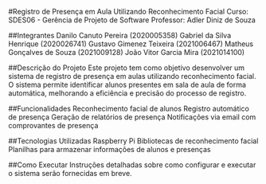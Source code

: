 #Registro de Presença em Aula Utilizando Reconhecimento Facial
Curso: SDES06 - Gerência de Projeto de Software
Professor: Adler Diniz de Souza

##Integrantes
Danilo Canuto Pereira (2020005358)
Gabriel da Silva Henrique (2020026741)
Gustavo Gimenez Teixeira (2021006467)
Matheus Gonçalves de Souza (2021009128)
João Vitor Garcia Mira (2021014100)

##Descrição do Projeto
Este projeto tem como objetivo desenvolver um sistema de registro de presença em aulas utilizando reconhecimento facial. O sistema permite identificar alunos presentes em sala de aula de forma automática, melhorando a eficiência e precisão do processo de registro.

##Funcionalidades
Reconhecimento facial de alunos
Registro automático de presença
Geração de relatórios de presença
Notificações via email com comprovantes de presença

##Tecnologias Utilizadas
Raspberry Pi
Bibliotecas de reconhecimento facial
Planilhas para armazenar informações de alunos e presenças

##Como Executar
Instruções detalhadas sobre como configurar e executar o sistema serão fornecidas em breve.
